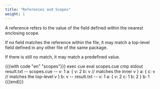```yaml
---
title: "References and Scopes"
weight: 1
---
```


A reference refers to the value of the field defined within the nearest
enclosing scope.

If no field matches the reference within the file, it may match a top-level
field defined in any other file of the same package.

If there is still no match, it may match a predefined value.

{{{with code "en" "scopes"}}}
exec cue eval scopes.cue
cmp stdout result.txt
-- scopes.cue --
v: 1
a: {
	v: 2
	b: v // matches the inner v
}
a: {
	c: v // matches the top-level v
}
b: v
-- result.txt --
v: 1
a: {
    v: 2
    c: 1
    b: 2
}
b: 1
{{{end}}}
